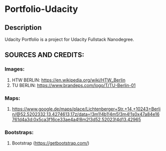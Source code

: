 # Portfolio-Udacity

## Description
Udacity Portfolio is a project for Udacity Fullstack Nanodegree.

## SOURCES AND CREDITS:

### Images:
1. HTW BERLIN: https://en.wikipedia.org/wiki/HTW_Berlin
2. TU BERLIN: https://www.brandeps.com/logo/T/TU-Berlin-01

### Maps: 
1. https://www.google.de/maps/place/Lichtenberger+Str.+14,+10243+Berlin/@52.5202332,13.4274613,17z/data=!3m1!4b1!4m5!3m4!1s0x47a84e16761d4a3d:0x5ca3f16ce33ae4a4!8m2!3d52.52023!4d13.42965

### Bootstraps:
1. Bootstrap (https://getbootstrap.com/)
